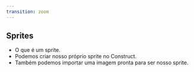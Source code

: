```yaml
---
transition: zoom
---
```


## Sprites

* O que é um sprite.
* Podemos criar nosso próprio sprite no Construct.
* Também podemos importar uma imagem pronta para ser nosso sprite.
